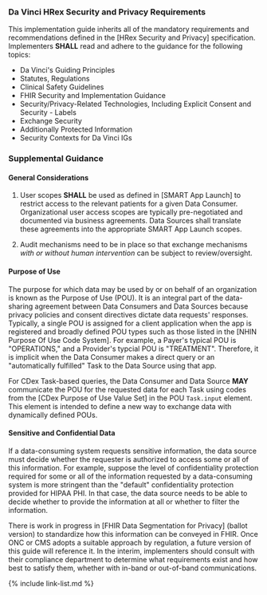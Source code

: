 ### Da Vinci HRex Security and Privacy Requirements

This implementation guide inherits all of the mandatory requirements and recommendations defined in the [HRex Security and Privacy] specification.   Implementers **SHALL** read and adhere to the guidance for the following topics:

- Da Vinci's Guiding Principles
- Statutes, Regulations
- Clinical Safety Guidelines
- FHIR Security and Implementation Guidance
- Security/Privacy-Related Technologies, Including Explicit Consent and Security - Labels
- Exchange Security
- Additionally Protected Information
- Security Contexts for Da Vinci IGs

### Supplemental Guidance

#### General Considerations



1. User scopes **SHALL** be used as defined in [SMART App Launch] to restrict access to the relevant patients for a given Data Consumer. Organizational user access scopes are typically pre-negotiated and documented via business agreements. Data Sources shall translate these agreements into the appropriate SMART App Launch scopes.

1. Audit mechanisms need to be in place so that exchange mechanisms *with or without human intervention* can be subject to review/oversight.

#### Purpose of Use



The purpose for which data may be used by or on behalf of an organization is known as the Purpose of Use (POU). It is an integral part of the data-sharing agreement between Data Consumers and Data Sources because privacy policies and consent directives dictate data requests' responses. Typically, a single POU is assigned for a client application when the app is registered and broadly defined POU types such as those listed in the [NHIN Purpose Of Use Code System]. For example, a Payer's typical POU is "OPERATIONS," and a Provider's typcial POU is "TREATMENT". Therefore, it is implicit when the Data Consumer makes a direct query or an "automatically fulfilled" Task to the Data Source using that app.

For CDex Task-based queries, the Data Consumer and Data Source **MAY** communicate the POU for the requested data for each Task using codes from the [CDex Purpose of Use Value Set] in the POU `Task.input` element. This element is intended to define a new way to exchange data with dynamically defined POUs.


#### Sensitive and Confidential Data

If a data-consuming system requests sensitive information, the data source must decide whether the requester is authorized to access some or all of this information. For example, suppose the level of confidentiality protection required for some or all of the information requested by a data-consuming system is more stringent than the "default" confidentiality protection provided for HIPAA PHI. In that case, the data source needs to be able to decide whether to provide the information at all or whether to filter the information.

There is work in progress in [FHIR Data Segmentation for Privacy] (ballot version) to standardize how this information can be conveyed in FHIR. <span class= "bg-success" markdown= "1">Once ONC or CMS adopts a suitable approach by regulation, a future version of this guide will reference it.</span><!-- new-content --> In the interim, implementers should consult with their compliance department to determine what requirements exist and how best to satisfy them, whether with in-band or out-of-band communications.

{% include link-list.md %}
